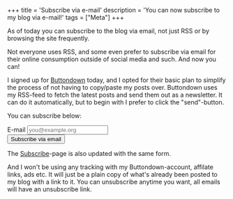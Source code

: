 +++
title = 'Subscribe via e-mail'
description = 'You can now subscribe to my blog via e-mail!'
tags = ["Meta"]
+++

As of today you can subscribe to the blog via email, not just RSS or by browsing
the site frequently.

Not everyone uses RSS, and some even prefer to subscribe via email for their
online consumption outside of social media and such. And now you can!

I signed up for [Buttondown] today, and I opted for their basic plan to simplify
the process of not having to copy/paste my posts over. Buttondown uses my
RSS-feed to fetch the latest posts and send them out as a newsletter. It can do
it automatically, but to begin with I prefer to click the "send"-button.

You can subscribe below:

<form
  action="https://buttondown.com/api/emails/embed-subscribe/timharek"
  method="post"
  target="popupwindow"
  onsubmit="window.open('https://buttondown.com/timharek', 'popupwindow')"
  class="embeddable-buttondown-form space-y-2 w-full"
>
  <div class="w-full">
    <label for="bd-email" class="block">E-mail</label>
    <input type="email" name="email" id="bd-email" class="w-full p-2 border-b-2 border-primary" placeholder="you@example.org" />
  </div>

  <input type="submit" value="Subscribe via email" class="button cursor-pointer" />
</form>

The [Subscribe](/subscribe)-page is also updated with the same form.

And I won't be using any tracking with my Buttondown-account, affilate links,
ads etc. It will just be a plain copy of what's already been posted to my blog
with a link to it. You can unsubscribe anytime you want, all emails will have an
unsubscribe link.

[Buttondown]: https://buttondown.com

